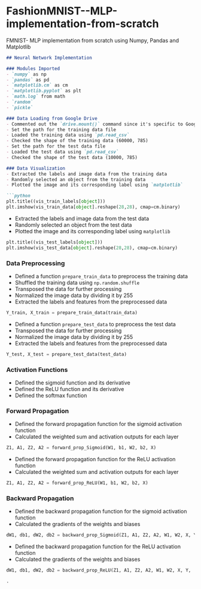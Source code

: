 # FashionMNIST--MLP-implementation-from-scratch
FMNIST- MLP implementation from scratch using Numpy, Pandas and Matplotlib

```markdown
## Neural Network Implementation

### Modules Imported
- `numpy` as np
- `pandas` as pd
- `matplotlib.cm` as cm
- `matplotlib.pyplot` as plt
- `math.log` from math
- `random`
- `pickle`

### Data Loading from Google Drive
- Commented out the `drive.mount()` command since it's specific to Google Colab
- Set the path for the training data file
- Loaded the training data using `pd.read_csv`
- Checked the shape of the training data (60000, 785)
- Set the path for the test data file
- Loaded the test data using `pd.read_csv`
- Checked the shape of the test data (10000, 785)

### Data Visualization
- Extracted the labels and image data from the training data
- Randomly selected an object from the training data
- Plotted the image and its corresponding label using `matplotlib`

```python
plt.title((vis_train_labels[object]))
plt.imshow(vis_train_data[object].reshape(28,28), cmap=cm.binary)
```

- Extracted the labels and image data from the test data
- Randomly selected an object from the test data
- Plotted the image and its corresponding label using `matplotlib`

```python
plt.title((vis_test_labels[object]))
plt.imshow(vis_test_data[object].reshape(28,28), cmap=cm.binary)
```

### Data Preprocessing
- Defined a function `prepare_train_data` to preprocess the training data
- Shuffled the training data using `np.random.shuffle`
- Transposed the data for further processing
- Normalized the image data by dividing it by 255
- Extracted the labels and features from the preprocessed data

```python
Y_train, X_train = prepare_train_data(train_data)
```

- Defined a function `prepare_test_data` to preprocess the test data
- Transposed the data for further processing
- Normalized the image data by dividing it by 255
- Extracted the labels and features from the preprocessed data

```python
Y_test, X_test = prepare_test_data(test_data)
```

### Activation Functions
- Defined the sigmoid function and its derivative
- Defined the ReLU function and its derivative
- Defined the softmax function

### Forward Propagation
- Defined the forward propagation function for the sigmoid activation function
- Calculated the weighted sum and activation outputs for each layer

```python
Z1, A1, Z2, A2 = forward_prop_Sigmoid(W1, b1, W2, b2, X)
```

- Defined the forward propagation function for the ReLU activation function
- Calculated the weighted sum and activation outputs for each layer

```python
Z1, A1, Z2, A2 = forward_prop_ReLU(W1, b1, W2, b2, X)
```

### Backward Propagation
- Defined the backward propagation function for the sigmoid activation function
- Calculated the gradients of the weights and biases

```python
dW1, db1, dW2, db2 = backward_prop_Sigmoid(Z1, A1, Z2, A2, W1, W2, X, Y, Ymax)
```

- Defined the backward propagation function for the ReLU activation function
- Calculated the gradients of the weights and biases

```python
dW1, db1, dW2, db2 = backward_prop_ReLU(Z1, A1, Z2, A2, W1, W2, X, Y,

.
